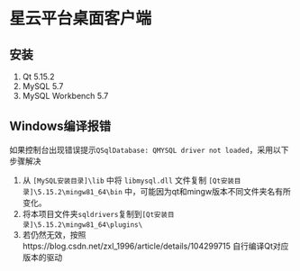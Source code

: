 # 星云平台桌面客户端

## 安装

1. Qt 5.15.2
2. MySQL 5.7
3. MySQL Workbench 5.7

## Windows编译报错

如果控制台出现错误提示`QSqlDatabase: QMYSQL driver not loaded`，采用以下步骤解决

1. 从 `[MySQL安装目录]\lib` 中将 `libmysql.dll` 文件复制 `[Qt安装目录]\5.15.2\mingw81_64\bin` 中，可能因为qt和mingw版本不同文件夹名有所变化。
2. 将本项目文件夹`sqldrivers`复制到`[Qt安装目录]\5.15.2\mingw81_64\plugins\`
3. 若仍然无效，按照https://blog.csdn.net/zxl_1996/article/details/104299715 自行编译Qt对应版本的驱动

